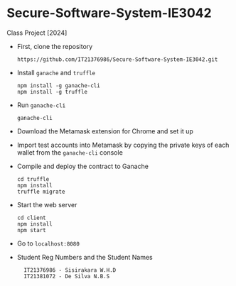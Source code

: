 # Secure-Software-System-IE3042
Class Project [2024]

- First, clone the repository
  ```
  https://github.com/IT21376986/Secure-Software-System-IE3042.git
  ```

- Install `ganache` and `truffle`
  ```
  npm install -g ganache-cli
  npm install -g truffle
  ```

- Run `ganache-cli`
  ```
  ganache-cli
  ```

- Download the Metamask extension for Chrome and set it up
- Import test accounts into Metamask by copying the private keys of each wallet from the `ganache-cli` console

- Compile and deploy the contract to Ganache
  ```
  cd truffle
  npm install
  truffle migrate
  ```

- Start the web server
  ```
  cd client
  npm install
  npm start
  ```

- Go to `localhost:8080`


- Student Reg Numbers and the Student Names
  ```
    IT21376986 - Sisirakara W.H.D
    IT21381072 - De Silva N.B.S
